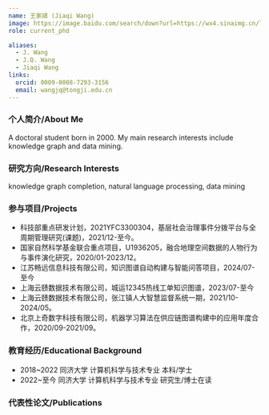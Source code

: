 ```yaml
---
name: 王家祺 (Jiaqi Wang)
image: https://image.baidu.com/search/down?url=https://wx4.sinaimg.cn/large/008K2OkEly1i3435tetb6j30qo0zkjtc.jpg
role: current_phd

aliases:
  - J. Wang
  - J.Q. Wang
  - Jiaqi Wang
links:
  orcid: 0009-0008-7293-3156
  email: wangjq@tongji.edu.cn
---
```


### 个人简介/About Me
A doctoral student born in 2000. My main research interests include knowledge graph and data mining.

### 研究方向/Research Interests
knowledge graph completion, natural language processing, data mining

### 参与项目/Projects
- 科技部重点研发计划，2021YFC3300304，基层社会治理事件分拨平台与全周期管理研究(课题)，2021/12-至今。
- 国家自然科学基金联合重点项目，U1936205，融合地理空间数据的人物行为与事件演化研究，2020/01-2023/12。
- 江苏畅远信息科技有限公司，知识图谱自动构建与智能问答项目，2024/07-至今
- 上海云赜数据技术有限公司，城运12345热线工单知识图谱，2023/07-至今
- 上海云赜数据技术有限公司，张江镇人大智慧监督系统一期，2021/10-2024/05。
- 北京上奇数字科技有限公司，机器学习算法在供应链图谱构建中的应用年度合作，2020/09-2021/09。
  
### 教育经历/Educational Background
- 2018~2022 同济大学 计算机科学与技术专业 本科/学士
- 2022~至今 同济大学 计算机科学与技术专业 研究生/博士在读

### 代表性论文/Publications
